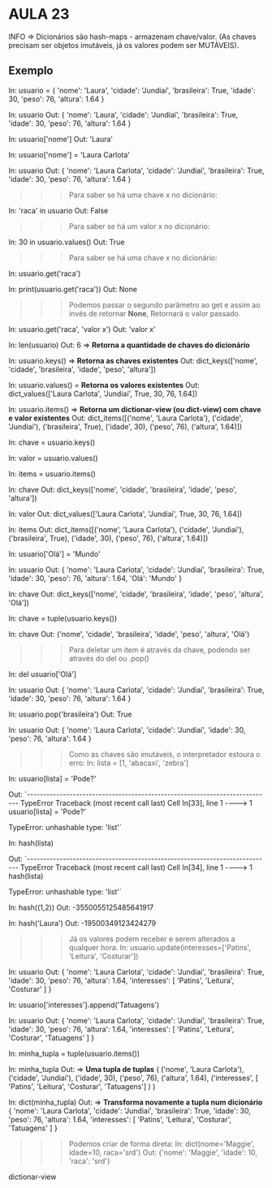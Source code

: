 # AULA 23

INFO => Dicionários são hash-maps - armazenam chave/valor. (As chaves precisam ser objetos imutáveis, já os valores podem ser MUTÁVEIS).

## Exemplo

In: usuario = {
        'nome': 'Laura',
        'cidade': 'Jundiaí',
        'brasileira': True,
        'idade': 30,
        'peso': 76,
        'altura': 1.64
    }

In: usuario
Out:
    {
        'nome': 'Laura',
        'cidade': 'Jundiaí',
        'brasileira': True,
        'idade': 30,
        'peso': 76,
        'altura': 1.64
    }

In: usuario['nome']
Out:
    'Laura'

In: usuario['nome'] = 'Laura Carlota'

In: usuario
Out:
    {
        'nome': 'Laura Carlota',
        'cidade': 'Jundiaí',
        'brasileira': True,
        'idade': 30,
        'peso': 76,
        'altura': 1.64
    }

>>> Para saber se há uma chave x no dicionário:

In: 'raca' in usuario
Out:
    False

>>> Para saber se há um valor x no dicionário:

In: 30 in usuario.values()
Out:
    True

>>> Para saber se há uma chave x no dicionário:

In: usuario.get('raca')

In: print(usuario.get('raca'))
Out:
    None

>>> Podemos passar o segundo parâmetro ao get e assim ao invés de retornar __None__, Retornará o valor passado.

In: usuario.get('raca', 'valor x')
Out:
    'valor x'

In: len(usuario)
Out:
    6 => __Retorna a quantidade de chaves do dicionário__

In: usuario.keys() => __Retorna as chaves existentes__
Out:
    dict_keys(['nome', 'cidade', 'brasileira', 'idade', 'peso', 'altura'])

In: usuario.values() = __Retorna os valores existentes__
Out:
    dict_values(['Laura Carlota', 'Jundiaí', True, 30, 76, 1.64])

In: usuario.items() => __Retorna um dictionar-view (ou dict-view) com chave e valor existentes__
Out:
    dict_items([('nome', 'Laura Carlota'), ('cidade', 'Jundiaí'), ('brasileira', True), ('idade', 30), ('peso', 76), ('altura', 1.64)])

In: chave = usuario.keys()

In: valor = usuario.values()

In: items = usuario.items()

In: chave
Out:
    dict_keys(['nome', 'cidade', 'brasileira', 'idade', 'peso', 'altura'])

In: valor
Out:
    dict_values(['Laura Carlota', 'Jundiaí', True, 30, 76, 1.64])

In: items
Out:
    dict_items([('nome', 'Laura Carlota'), ('cidade', 'Jundiaí'), ('brasileira', True), ('idade', 30), ('peso', 76), ('altura', 1.64)])

In: usuario['Olá'] = 'Mundo'

In: usuario
Out:
    {
        'nome': 'Laura Carlota',
        'cidade': 'Jundiaí',
        'brasileira': True,
        'idade': 30,
        'peso': 76,
        'altura': 1.64,
        'Olá': 'Mundo'
    }

In: chave
Out:
    dict_keys(['nome', 'cidade', 'brasileira', 'idade', 'peso', 'altura', 'Olá'])

In: chave = tuple(usuario.keys())

In: chave
Out:
    ('nome', 'cidade', 'brasileira', 'idade', 'peso', 'altura', 'Olá')

>>> Para deletar um item é através da chave, podendo ser através do del ou .pop()

In: del usuario['Olá']

In: usuario
Out:
    {
        'nome': 'Laura Carlota',
        'cidade': 'Jundiaí',
        'brasileira': True,
        'idade': 30,
        'peso': 76,
        'altura': 1.64
    }

In: usuario.pop('brasileira')
Out:
    True

In: usuario
Out:
    {
        'nome': 'Laura Carlota',
        'cidade': 'Jundiaí',
        'idade': 30,
        'peso': 76,
        'altura': 1.64
    }

>>> Como as chaves são imutáveis, o interpretador estoura o erro:
In: lista = [1, 'abacaxi', 'zebra']

In: usuario[lista] = 'Pode?'

Out:
`---------------------------------------------------------------------------
TypeError                                 Traceback (most recent call last)
Cell In[33], line 1
----> 1 usuario[lista] = 'Pode?'

TypeError: unhashable type: 'list'`

In: hash(lista)

Out:
`---------------------------------------------------------------------------
TypeError                                 Traceback (most recent call last)
Cell In[34], line 1
----> 1 hash(lista)

TypeError: unhashable type: 'list'`

In: hash((1,2))
Out:
    -3550055125485641917

In: hash('Laura')
Out:
    -19500349123424279

>>> Já os valores podem receber e serem alterados a qualquer hora.
In: usuario.update(interesses=['Patins', 'Leitura', 'Costurar'])

In: usuario
Out:
    {
        'nome': 'Laura Carlota',
        'cidade': 'Jundiaí',
        'brasileira': True,
        'idade': 30,
        'peso': 76,
        'altura': 1.64,
        'interesses': [
            'Patins',
            'Leitura',
            'Costurar'
        ]
    }

In: usuario['interesses'].append('Tatuagens')

In: usuario
Out:
    {
        'nome': 'Laura Carlota',
        'cidade': 'Jundiaí',
        'brasileira': True,
        'idade': 30,
        'peso': 76,
        'altura': 1.64,
        'interesses': [
            'Patins',
            'Leitura',
            'Costurar',
            'Tatuagens'
        ]
    }

In: minha_tupla = tuple(usuario.items())

In: minha_tupla
Out:
    => __Uma tupla de tuplas__
    (
        ('nome', 'Laura Carlota'),
        ('cidade', 'Jundiaí'),
        ('idade', 30),
        ('peso', 76),
        ('altura', 1.64),
        ('interesses', [
            'Patins',
            'Leitura',
            'Costurar',
            'Tatuagens']
        )
    )

In: dict(minha_tupla)
Out:
    => __Transforma novamente a tupla num dicionário__
    {
        'nome': 'Laura Carlota',
        'cidade': 'Jundiaí',
        'brasileira': True,
        'idade': 30,
        'peso': 76,
        'altura': 1.64,
        'interesses': [
            'Patins',
            'Leitura',
            'Costurar',
            'Tatuagens'
        ]
    }

>>> Podemos criar de forma direta:
In: dict(nome='Maggie', idade=10, raca='srd')
Out:
    {'nome': 'Maggie', 'idade': 10, 'raca': 'srd'}

dictionar-view
